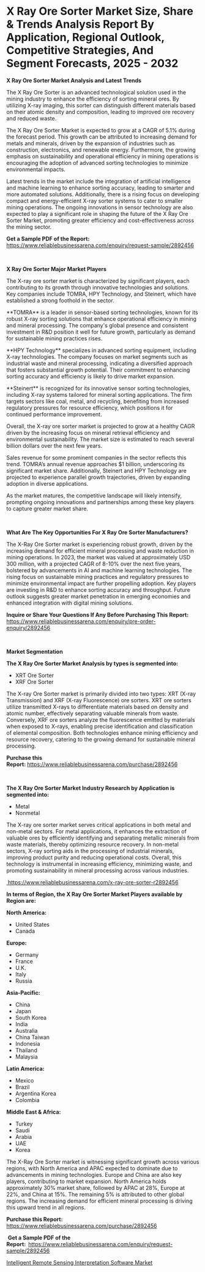 <p><h1>X Ray Ore Sorter Market Size, Share & Trends Analysis Report By Application, Regional Outlook, Competitive Strategies, And Segment Forecasts, 2025 - 2032</h1></p><p><strong>X Ray Ore Sorter Market Analysis and Latest Trends</strong></p>
<p><p>The X Ray Ore Sorter is an advanced technological solution used in the mining industry to enhance the efficiency of sorting mineral ores. By utilizing X-ray imaging, this sorter can distinguish different materials based on their atomic density and composition, leading to improved ore recovery and reduced waste. </p><p>The X Ray Ore Sorter Market is expected to grow at a CAGR of 5.1% during the forecast period. This growth can be attributed to increasing demand for metals and minerals, driven by the expansion of industries such as construction, electronics, and renewable energy. Furthermore, the growing emphasis on sustainability and operational efficiency in mining operations is encouraging the adoption of advanced sorting technologies to minimize environmental impacts.</p><p>Latest trends in the market include the integration of artificial intelligence and machine learning to enhance sorting accuracy, leading to smarter and more automated solutions. Additionally, there is a rising focus on developing compact and energy-efficient X-ray sorter systems to cater to smaller mining operations. The ongoing innovations in sensor technology are also expected to play a significant role in shaping the future of the X Ray Ore Sorter Market, promoting greater efficiency and cost-effectiveness across the mining sector.</p></p>
<p><strong>Get a Sample PDF of the Report:&nbsp;</strong> <a href="https://www.reliablebusinessarena.com/enquiry/request-sample/2892456?utm_campaign=2004&utm_medium=2&utm_source=Github&utm_content=ia&utm_term=15032025&utm_id=x-ray-ore-sorter">https://www.reliablebusinessarena.com/enquiry/request-sample/2892456</a></p>
<p>&nbsp;</p>
<p><strong>X Ray Ore Sorter Major Market Players</strong></p>
<p><p>The X-ray ore sorter market is characterized by significant players, each contributing to its growth through innovative technologies and solutions. Key companies include TOMRA, HPY Technology, and Steinert, which have established a strong foothold in the sector.</p><p>**TOMRA** is a leader in sensor-based sorting technologies, known for its robust X-ray sorting solutions that enhance operational efficiency in mining and mineral processing. The company's global presence and consistent investment in R&D position it well for future growth, particularly as demand for sustainable mining practices rises.</p><p>**HPY Technology** specializes in advanced sorting equipment, including X-ray technologies. The company focuses on market segments such as industrial waste and mineral processing, indicating a diversified approach that fosters substantial growth potential. Their commitment to enhancing sorting accuracy and efficiency is likely to drive market expansion.</p><p>**Steinert** is recognized for its innovative sensor sorting technologies, including X-ray systems tailored for mineral sorting applications. The firm targets sectors like coal, metal, and recycling, benefiting from increased regulatory pressures for resource efficiency, which positions it for continued performance improvement.</p><p>Overall, the X-ray ore sorter market is projected to grow at a healthy CAGR driven by the increasing focus on mineral retrieval efficiency and environmental sustainability. The market size is estimated to reach several billion dollars over the next few years.</p><p>Sales revenue for some prominent companies in the sector reflects this trend. TOMRA’s annual revenue approaches $1 billion, underscoring its significant market share. Additionally, Steinert and HPY Technology are projected to experience parallel growth trajectories, driven by expanding adoption in diverse applications.</p><p>As the market matures, the competitive landscape will likely intensify, prompting ongoing innovations and partnerships among these key players to capture greater market share.</p></p>
<p>&nbsp;</p>
<p><strong>What Are The Key Opportunities For X Ray Ore Sorter Manufacturers?</strong></p>
<p><p>The X-Ray Ore Sorter market is experiencing robust growth, driven by the increasing demand for efficient mineral processing and waste reduction in mining operations. In 2023, the market was valued at approximately USD 300 million, with a projected CAGR of 8-10% over the next five years, bolstered by advancements in AI and machine learning technologies. The rising focus on sustainable mining practices and regulatory pressures to minimize environmental impact are further propelling adoption. Key players are investing in R&D to enhance sorting accuracy and throughput. Future outlook suggests greater market penetration in emerging economies and enhanced integration with digital mining solutions.</p></p>
<p><strong>Inquire or Share Your Questions If Any Before Purchasing This Report:</strong> <a href="https://www.reliablebusinessarena.com/enquiry/pre-order-enquiry/2892456?utm_campaign=2004&utm_medium=2&utm_source=Github&utm_content=ia&utm_term=15032025&utm_id=x-ray-ore-sorter">https://www.reliablebusinessarena.com/enquiry/pre-order-enquiry/2892456</a></p>
<p>&nbsp;</p>
<p><strong>Market Segmentation</strong></p>
<p><strong>The X Ray Ore Sorter Market Analysis by types is segmented into:</strong></p>
<p><ul><li> XRT Ore Sorter</li><li>XRF Ore Sorter </li></ul></p>
<p><p>The X-ray Ore Sorter market is primarily divided into two types: XRT (X-ray Transmission) and XRF (X-ray Fluorescence) ore sorters. XRT ore sorters utilize transmitted X-rays to differentiate materials based on density and atomic number, effectively separating valuable minerals from waste. Conversely, XRF ore sorters analyze the fluorescence emitted by materials when exposed to X-rays, enabling precise identification and classification of elemental composition. Both technologies enhance mining efficiency and resource recovery, catering to the growing demand for sustainable mineral processing.</p></p>
<p><strong>Purchase this Report:&nbsp;</strong><a href="https://www.reliablebusinessarena.com/purchase/2892456?utm_campaign=2004&utm_medium=2&utm_source=Github&utm_content=ia&utm_term=15032025&utm_id=x-ray-ore-sorter">https://www.reliablebusinessarena.com/purchase/2892456</a></p>
<p>&nbsp;</p>
<p><strong>The X Ray Ore Sorter Market Industry Research by Application is segmented into:</strong></p>
<p><ul><li> Metal</li><li>Nonmetal </li></ul></p>
<p><p>The X-ray ore sorter market serves critical applications in both metal and non-metal sectors. For metal applications, it enhances the extraction of valuable ores by efficiently identifying and separating metallic minerals from waste materials, thereby optimizing resource recovery. In non-metal sectors, X-ray sorting aids in the processing of industrial minerals, improving product purity and reducing operational costs. Overall, this technology is instrumental in increasing efficiency, minimizing waste, and promoting sustainability in mineral processing across various industries.</p></p>
<p><a href="https://www.reliablebusinessarena.com/x-ray-ore-sorter-r2892456?utm_campaign=2004&utm_medium=2&utm_source=Github&utm_content=ia&utm_term=15032025&utm_id=x-ray-ore-sorter">&nbsp;https://www.reliablebusinessarena.com/x-ray-ore-sorter-r2892456</a></p>
<p><strong>In terms of Region, the X Ray Ore Sorter Market Players available by Region are:</strong></p>
<p>
    <p> <strong> North America: </strong>
        <ul>
            <li>United States</li>
            <li>Canada</li>
        </ul>
        </p> 
    <p> <strong> Europe: </strong>
        <ul>
            <li>Germany</li>
            <li>France</li>
            <li>U.K.</li>
            <li>Italy</li>
            <li>Russia</li>
        </ul>
        </p> 
    <p> <strong> Asia-Pacific: </strong>
        <ul>
            <li>China</li>
            <li>Japan</li>
            <li>South Korea</li>
            <li>India</li>
            <li>Australia</li>
            <li>China Taiwan</li>
            <li>Indonesia</li>
            <li>Thailand</li>
            <li>Malaysia</li>
        </ul>
        </p> 
    <p> <strong> Latin America: </strong>
        <ul>
            <li>Mexico</li>
            <li>Brazil</li>
            <li>Argentina Korea</li>
            <li>Colombia</li>
        </ul>
        </p> 
    <p> <strong> Middle East & Africa: </strong>
        <ul>
            <li>Turkey</li>
            <li>Saudi</li>
            <li>Arabia</li>
            <li>UAE</li>
            <li>Korea</li>
        </ul>
    </p>
    </p>
<p><p>The X-Ray Ore Sorter market is witnessing significant growth across various regions, with North America and APAC expected to dominate due to advancements in mining technologies. Europe and China are also key players, contributing to market expansion. North America holds approximately 30% market share, followed by APAC at 28%, Europe at 22%, and China at 15%. The remaining 5% is attributed to other global regions. The increasing demand for efficient mineral processing is driving this upward trend in all regions.</p></p>
<p><strong>Purchase this Report: </strong><a href="https://www.reliablebusinessarena.com/purchase/2892456?utm_campaign=2004&utm_medium=2&utm_source=Github&utm_content=ia&utm_term=15032025&utm_id=x-ray-ore-sorter">https://www.reliablebusinessarena.com/purchase/2892456</a></p>
<p>&nbsp;<strong>Get a Sample PDF of the Report:&nbsp;&nbsp;</strong><a href="https://www.reliablebusinessarena.com/enquiry/request-sample/2892456?utm_campaign=2004&utm_medium=2&utm_source=Github&utm_content=ia&utm_term=15032025&utm_id=x-ray-ore-sorter">https://www.reliablebusinessarena.com/enquiry/request-sample/2892456</a></p>
<p><strong></strong></p>
<p><p><a href="https://github.com/globismark/Market-Research-Report-List-6/blob/main/intelligent-remote-sensing-interpretation-software-market.md?utm_campaign=2004&utm_medium=2&utm_source=Github&utm_content=ia&utm_term=15032025&utm_id=x-ray-ore-sorter">Intelligent Remote Sensing Interpretation Software Market</a></p></p>